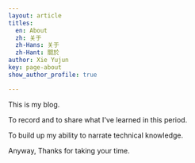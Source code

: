 ```yaml
---
layout: article
titles:
  en: About
  zh: 关于
  zh-Hans: 关于
  zh-Hant: 關於
author: Xie Yujun
key: page-about
show_author_profile: true

---
```


This is my blog.

To record and to share what I've learned in this period.

To build up my ability to narrate technical knowledge.

Anyway, Thanks for taking your time.
